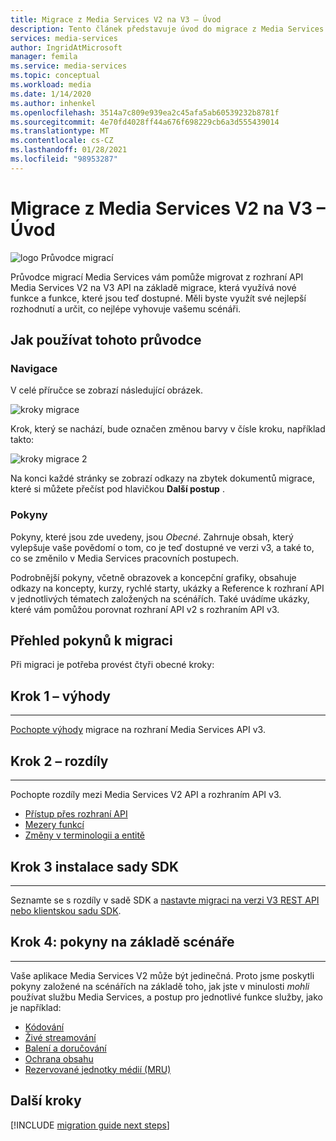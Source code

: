 ```yaml
---
title: Migrace z Media Services V2 na V3 – Úvod
description: Tento článek představuje úvod do migrace z Media Services V2 na v3.
services: media-services
author: IngridAtMicrosoft
manager: femila
ms.service: media-services
ms.topic: conceptual
ms.workload: media
ms.date: 1/14/2020
ms.author: inhenkel
ms.openlocfilehash: 3514a7c809e939ea2c45afa5ab60539232b8781f
ms.sourcegitcommit: 4e70fd4028ff44a676f698229cb6a3d555439014
ms.translationtype: MT
ms.contentlocale: cs-CZ
ms.lasthandoff: 01/28/2021
ms.locfileid: "98953287"
---
```

# <a name="migrate-from-media-services-v2-to-v3-introduction"></a>Migrace z Media Services V2 na V3 – Úvod

![logo Průvodce migrací](./media/migration-guide/azure-media-services-logo-migration-guide.svg)

Průvodce migrací Media Services vám pomůže migrovat z rozhraní API Media Services V2 na V3 API na základě migrace, která využívá nové funkce a funkce, které jsou teď dostupné. Měli byste využít své nejlepší rozhodnutí a určit, co nejlépe vyhovuje vašemu scénáři.

## <a name="how-to-use-this-guide"></a>Jak používat tohoto průvodce

### <a name="navigating"></a>Navigace

V celé příručce se zobrazí následující obrázek.

![kroky migrace](./media/migration-guide/steps.svg)<br/>

Krok, který se nachází, bude označen změnou barvy v čísle kroku, například takto:

![kroky migrace 2](./media/migration-guide/steps-2.svg)<br/>

Na konci každé stránky se zobrazí odkazy na zbytek dokumentů migrace, které si můžete přečíst pod hlavičkou **Další postup** .

### <a name="guidance"></a>Pokyny

Pokyny, které jsou zde uvedeny, jsou *Obecné*. Zahrnuje obsah, který vylepšuje vaše povědomí o tom, co je teď dostupné ve verzi v3, a také to, co se změnilo v Media Services pracovních postupech.

Podrobnější pokyny, včetně obrazovek a koncepční grafiky, obsahuje odkazy na koncepty, kurzy, rychlé starty, ukázky a Reference k rozhraní API v jednotlivých tématech založených na scénářích. Také uvádíme ukázky, které vám pomůžou porovnat rozhraní API v2 s rozhraním API v3.

## <a name="migration-guidance-overview"></a>Přehled pokynů k migraci

Při migraci je potřeba provést čtyři obecné kroky:

## <a name="step-1-benefits"></a>Krok 1 – výhody

<hr color="#5ea0ef" size="10">

[Pochopte výhody](migrate-v-2-v-3-migration-benefits.md) migrace na rozhraní Media Services API v3.

## <a name="step-2-differences"></a>Krok 2 – rozdíly

<hr color="#5ea0ef" size="10">

Pochopte rozdíly mezi Media Services V2 API a rozhraním API v3.

- [Přístup přes rozhraní API](migrate-v-2-v-3-differences-api-access.md)
- [Mezery funkcí](migrate-v-2-v-3-differences-feature-gaps.md)
- [Změny v terminologii a entitě](migrate-v-2-v-3-differences-terminology.md)

## <a name="step-3-sdk-setup"></a>Krok 3 instalace sady SDK

<hr color="#5ea0ef" size="10">

Seznamte se s rozdíly v sadě SDK a [nastavte migraci na verzi V3 REST API nebo klientskou sadu SDK](migrate-v-2-v-3-migration-setup.md).

## <a name="step-4-scenario-based-guidance"></a>Krok 4: pokyny na základě scénáře

<hr color="#5ea0ef" size="10">

Vaše aplikace Media Services V2 může být jedinečná. Proto jsme poskytli pokyny založené na scénářích na základě toho, jak jste v minulosti *mohli* používat službu Media Services, a postup pro jednotlivé funkce služby, jako je například:

- [Kódování](migrate-v-2-v-3-migration-scenario-based-encoding.md)
- [Živé streamování](migrate-v-2-v-3-migration-scenario-based-live-streaming.md)
- [Balení a doručování](migrate-v-2-v-3-migration-scenario-based-publishing.md)
- [Ochrana obsahu](migrate-v-2-v-3-migration-scenario-based-content-protection.md)
- [Rezervované jednotky médií (MRU)](migrate-v-2-v-3-migration-scenario-based-media-reserved-units.md)

## <a name="next-steps"></a>Další kroky

[!INCLUDE [migration guide next steps](./includes/migration-guide-next-steps.md)]
